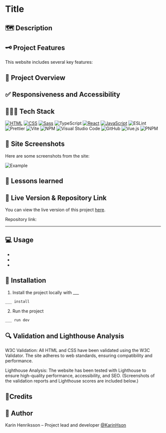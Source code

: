 # Title

## 🗺️ Description


## 🗝️ Project Features
This website includes several key features:


## 🔭 Project Overview


## ✅ Responsiveness and Accessibility


## 👩🏻‍💻 Tech Stack

[![HTML](https://img.shields.io/badge/HTML-%23E34F26.svg?logo=html5&logoColor=white)](#)
[![CSS](https://img.shields.io/badge/CSS-1572B6?logo=css3&logoColor=fff)](#)
[![Sass](https://img.shields.io/badge/Sass-C69?logo=sass&logoColor=fff)](#)
![TypeScript](https://img.shields.io/badge/typescript-%23007ACC.svg?style=for-the-badge&logo=typescript&logoColor=white)
[![React](https://img.shields.io/badge/React-20232A?style=for-the-badge&logo=react&logoColor=61DAFB)](#)
[![JavaScript](https://img.shields.io/badge/JavaScript-F7DF1E?logo=javascript&logoColor=000)](#)
![ESLint](https://img.shields.io/badge/ESLint-4B3263?style=for-the-badge&logo=eslint&logoColor=white)
![Prettier](https://img.shields.io/badge/prettier-%23F7B93E.svg?style=for-the-badge&logo=prettier&logoColor=black)
![Vite](https://img.shields.io/badge/vite-%23646CFF.svg?style=for-the-badge&logo=vite&logoColor=white)
![NPM](https://img.shields.io/badge/NPM-%23CB3837.svg?style=for-the-badge&logo=npm&logoColor=white)
![Visual Studio Code](https://img.shields.io/badge/Visual%20Studio%20Code-0078d7.svg?style=for-the-badge&logo=visual-studio-code&logoColor=white)
![GitHub](https://img.shields.io/badge/github-%23121011.svg?style=for-the-badge&logo=github&logoColor=white)
![Vue.js](https://img.shields.io/badge/vuejs-%2335495e.svg?style=for-the-badge&logo=vuedotjs&logoColor=%234FC08D)
![PNPM](https://img.shields.io/badge/pnpm-%234a4a4a.svg?style=for-the-badge&logo=pnpm&logoColor=f69220)


## 📸 Site Screenshots

Here are some screenshots from the site:

![Example](/example.jpg)



## 🍎 Lessons learned



## 🔗 Live Version & Repository Link

You can view the live version of this project [here](______). 

Repository link:
____


## 💻 Usage

- 
- 
- 


## 🚀 Installation

1. Install the project locally with ___

```bash
___ install
```

2. Run the project

```bash
___ run dev
```


## 🔍 Validation and Lighthouse Analysis


W3C Validation: All HTML and CSS have been validated using the W3C Validator. The site adheres to web standards, ensuring compatibility and performance.

Lighthouse Analysis: The website has been tested with Lighthouse to ensure high-quality performance, accessibility, and SEO. (Screenshots of the validation reports and Lighthouse scores are included below.)


## 🤝Credits


## 📝 Author

Karin Henriksson – Project lead and developer
[@KarinHson](https://github.com/KarinHson)

